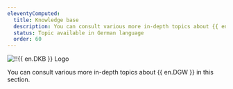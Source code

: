 ```yaml
---
eleventyComputed:
  title: Knowledge base
  description: You can consult various more in-depth topics about {{ en.DGW }}.
  status: Topic available in German language
  order: 60
---
```

![!!{{ en.DKB }} Logo](https://cdnweb.devolutions.net/images/projects/knowledge-base/logos/knowledge-base-color-shadow.svg)

You can consult various more in-depth topics about {{ en.DGW }} in this section.